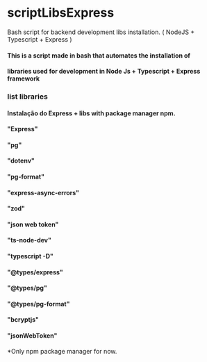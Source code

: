 # scriptLibsExpress
Bash script for backend development libs installation. ( NodeJS + Typescript + Express )


#### This is a script made in bash that automates the installation of 
#### libraries used for development in Node Js + Typescript + Express framework 


### list libraries

#### Instalação do Express +  libs with package manager npm.

#### "Express"
#### "pg"
#### "dotenv"
#### "pg-format"
#### "express-async-errors"
#### "zod"
#### "json web token"
#### "ts-node-dev"
#### "typescript -D"
#### "@types/express"
#### "@types/pg"
#### "@types/pg-format"
#### "bcryptjs"
#### "jsonWebToken"


*Only npm package manager for now.
